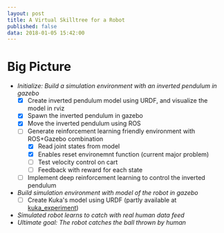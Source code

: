 ```yaml
---
layout: post
title: A Virtual Skilltree for a Robot
published: false
data: 2018-01-05 15:42:00
---
```


# Big Picture
* *Initialize: Build a simulation environment with an inverted pendulum in gazebo*
  - [x] Create inverted pendulum model using URDF, and visualize the model in rviz
  - [x] Spawn the inverted pendulum in gazebo
  - [x] Move the inverted pendulum using ROS
  - [ ] Generate reinforcement learning friendly environment with ROS+Gazebo combination
    - [x] Read joint states from model
    - [x] Enables reset environemnt function \(current major problem\)
    - [ ] Test velocity control on cart 
    - [ ] Feedback with reward for each state
  - [ ] Implement deep reinforcement learning to control the inverted pendulum
* *Build simulation environment with model of the robot in gazebo*
  - [ ] Create Kuka's model using URDF \(partly available at [kuka_experiment](https://github.com/ros-industrial/kuka_experimental/tree/indigo-devel/kuka_kr10_support)\)
* *Simulated robot learns to catch with real human data feed*
* *Ultimate goal: The robot catches the ball thrown by human*